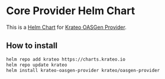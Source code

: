 # Core Provider Helm Chart

This is a [Helm Chart](https://helm.sh/docs/topics/charts/) for [Krateo OASGen Provider](https://github.com/krateoplatformops/oasgen-provider).

## How to install

```sh
helm repo add krateo https://charts.krateo.io
helm repo update krateo
helm install krateo-oasgen-provider krateo/oasgen-provider 
```
